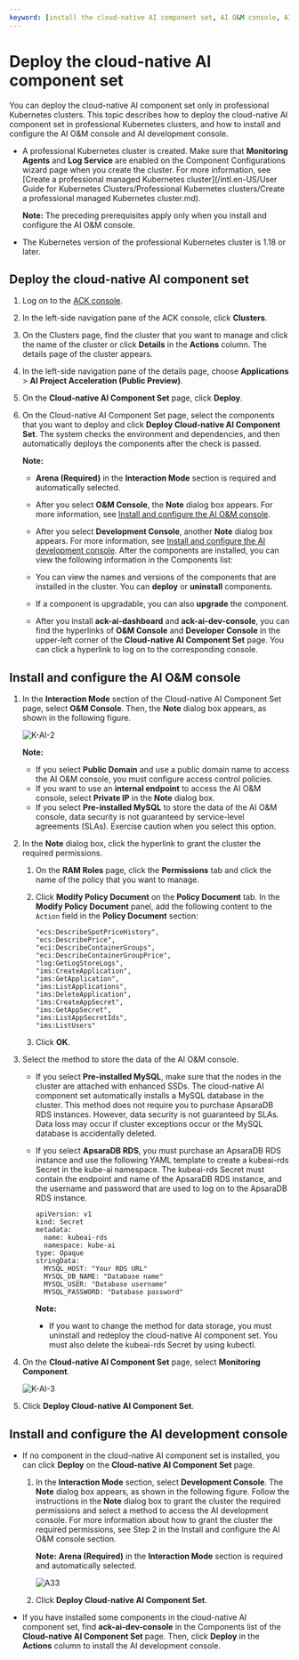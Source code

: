 ```yaml
---
keyword: [install the cloud-native AI component set, AI O&M console, AI development console]
---
```


# Deploy the cloud-native AI component set

You can deploy the cloud-native AI component set only in professional Kubernetes clusters. This topic describes how to deploy the cloud-native AI component set in professional Kubernetes clusters, and how to install and configure the AI O&M console and AI development console.

-   A professional Kubernetes cluster is created. Make sure that **Monitoring Agents** and **Log Service** are enabled on the Component Configurations wizard page when you create the cluster. For more information, see [Create a professional managed Kubernetes cluster](/intl.en-US/User Guide for Kubernetes Clusters/Professional Kubernetes clusters/Create a professional managed Kubernetes cluster.md).

    **Note:** The preceding prerequisites apply only when you install and configure the AI O&M console.

-   The Kubernetes version of the professional Kubernetes cluster is 1.18 or later.

## Deploy the cloud-native AI component set

1.  Log on to the [ACK console](https://cs.console.aliyun.com).

2.  In the left-side navigation pane of the ACK console, click **Clusters**.

3.  On the Clusters page, find the cluster that you want to manage and click the name of the cluster or click **Details** in the **Actions** column. The details page of the cluster appears.

4.  In the left-side navigation pane of the details page, choose **Applications** \> **AI Project Acceleration \(Public Preview\)**.

5.  On the **Cloud-native AI Component Set** page, click **Deploy**.

6.  On the Cloud-native AI Component Set page, select the components that you want to deploy and click **Deploy Cloud-native AI Component Set**. The system checks the environment and dependencies, and then automatically deploys the components after the check is passed.

    **Note:**

    -   **Arena \(Required\)** in the **Interaction Mode** section is required and automatically selected.
    -   After you select **O&M Console**, the **Note** dialog box appears. For more information, see [Install and configure the AI O&M console](#section_93j_4nk_ojr).
    -   After you select **Development Console**, another **Note** dialog box appears. For more information, see [Install and configure the AI development console](#section_oj7_fkl_2tc).
    After the components are installed, you can view the following information in the Components list:

    -   You can view the names and versions of the components that are installed in the cluster. You can **deploy** or **uninstall** components.
    -   If a component is upgradable, you can also **upgrade** the component.
    -   After you install **ack-ai-dashboard** and **ack-ai-dev-console**, you can find the hyperlinks of **O&M Console** and **Developer Console** in the upper-left corner of the **Cloud-native AI Component Set** page. You can click a hyperlink to log on to the corresponding console.

## Install and configure the AI O&M console

1.  In the **Interaction Mode** section of the Cloud-native AI Component Set page, select **O&M Console**. Then, the **Note** dialog box appears, as shown in the following figure.

    ![K-AI-2](https://help-static-aliyun-doc.aliyuncs.com/assets/img/en-US/0341550361/p237448.png)

    **Note:**

    -   If you select **Public Domain** and use a public domain name to access the AI O&M console, you must configure access control policies.
    -   If you want to use an **internal endpoint** to access the AI O&M console, select **Private IP** in the **Note** dialog box.
    -   If you select **Pre-installed MySQL** to store the data of the AI O&M console, data security is not guaranteed by service-level agreements \(SLAs\). Exercise caution when you select this option.
2.  In the **Note** dialog box, click the hyperlink to grant the cluster the required permissions.

    1.  On the **RAM Roles** page, click the **Permissions** tab and click the name of the policy that you want to manage.

    2.  Click **Modify Policy Document** on the **Policy Document** tab. In the **Modify Policy Document** panel, add the following content to the `Action` field in the **Policy Document** section:

        ```
        "ecs:DescribeSpotPriceHistory",
        "ecs:DescribePrice",
        "eci:DescribeContainerGroups",
        "eci:DescribeContainerGroupPrice",
        "log:GetLogStoreLogs",
        "ims:CreateApplication",
        "ims:GetApplication",
        "ims:ListApplications",
        "ims:DeleteApplication",
        "ims:CreateAppSecret",
        "ims:GetAppSecret",
        "ims:ListAppSecretIds",
        "ims:ListUsers"
        ```

    3.  Click **OK**.

3.  Select the method to store the data of the AI O&M console.

    -   If you select **Pre-installed MySQL**, make sure that the nodes in the cluster are attached with enhanced SSDs. The cloud-native AI component set automatically installs a MySQL database in the cluster. This method does not require you to purchase ApsaraDB RDS instances. However, data security is not guaranteed by SLAs. Data loss may occur if cluster exceptions occur or the MySQL database is accidentally deleted.
    -   If you select **ApsaraDB RDS**, you must purchase an ApsaraDB RDS instance and use the following YAML template to create a kubeai-rds Secret in the kube-ai namespace. The kubeai-rds Secret must contain the endpoint and name of the ApsaraDB RDS instance, and the username and password that are used to log on to the ApsaraDB RDS instance.

        ```
        apiVersion: v1
        kind: Secret
        metadata:
          name: kubeai-rds
          namespace: kube-ai
        type: Opaque
        stringData:
          MYSQL_HOST: "Your RDS URL"
          MYSQL_DB_NAME: "Database name"
          MYSQL_USER: "Database username"
          MYSQL_PASSWORD: "Database password"
        ```

        **Note:**

        -   If you want to change the method for data storage, you must uninstall and redeploy the cloud-native AI component set. You must also delete the kubeai-rds Secret by using kubectl.
4.  On the **Cloud-native AI Component Set** page, select **Monitoring Component**.

    ![K-AI-3](https://help-static-aliyun-doc.aliyuncs.com/assets/img/en-US/5101579161/p237487.png)

5.  Click **Deploy Cloud-native AI Component Set**.


## Install and configure the AI development console

-   If no component in the cloud-native AI component set is installed, you can click **Deploy** on the **Cloud-native AI Component Set** page.
    1.  In the **Interaction Mode** section, select **Development Console**. The **Note** dialog box appears, as shown in the following figure. Follow the instructions in the **Note** dialog box to grant the cluster the required permissions and select a method to access the AI development console. For more information about how to grant the cluster the required permissions, see Step 2 in the Install and configure the AI O&M console section.

        **Note:** **Arena \(Required\)** in the **Interaction Mode** section is required and automatically selected.

        ![A33](https://help-static-aliyun-doc.aliyuncs.com/assets/img/en-US/4349737261/p275061.png)

    2.  Click **Deploy Cloud-native AI Component Set**.
-   If you have installed some components in the cloud-native AI component set, find **ack-ai-dev-console** in the Components list of the **Cloud-native AI Component Set** page. Then, click **Deploy** in the **Actions** column to install the AI development console.

